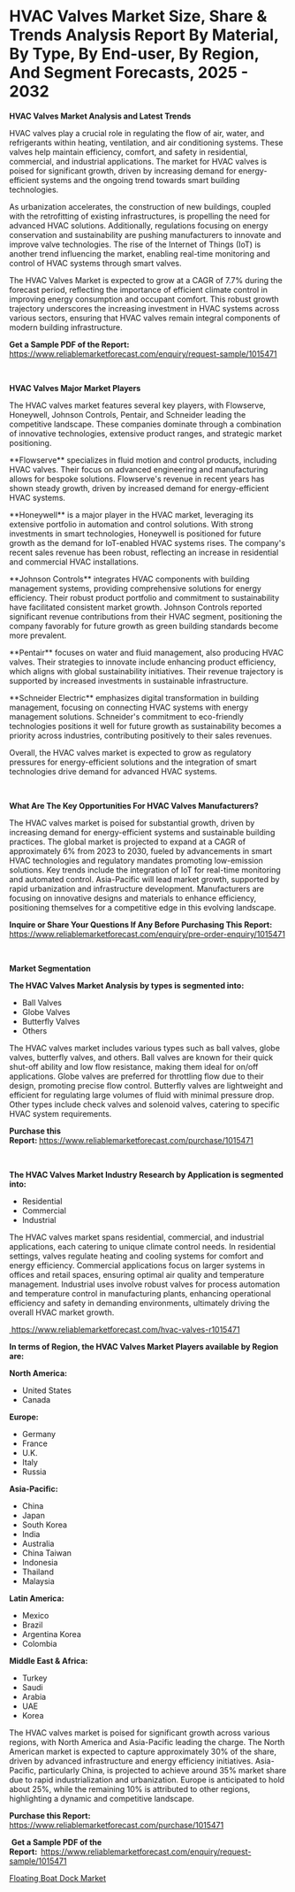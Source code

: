 <p><h1>HVAC Valves Market Size, Share & Trends Analysis Report By Material, By Type, By End-user, By Region, And Segment Forecasts, 2025 - 2032</h1></p><p><strong>HVAC Valves Market Analysis and Latest Trends</strong></p>
<p><p>HVAC valves play a crucial role in regulating the flow of air, water, and refrigerants within heating, ventilation, and air conditioning systems. These valves help maintain efficiency, comfort, and safety in residential, commercial, and industrial applications. The market for HVAC valves is poised for significant growth, driven by increasing demand for energy-efficient systems and the ongoing trend towards smart building technologies. </p><p>As urbanization accelerates, the construction of new buildings, coupled with the retrofitting of existing infrastructures, is propelling the need for advanced HVAC solutions. Additionally, regulations focusing on energy conservation and sustainability are pushing manufacturers to innovate and improve valve technologies. The rise of the Internet of Things (IoT) is another trend influencing the market, enabling real-time monitoring and control of HVAC systems through smart valves.</p><p>The HVAC Valves Market is expected to grow at a CAGR of 7.7% during the forecast period, reflecting the importance of efficient climate control in improving energy consumption and occupant comfort. This robust growth trajectory underscores the increasing investment in HVAC systems across various sectors, ensuring that HVAC valves remain integral components of modern building infrastructure.</p></p>
<p><strong>Get a Sample PDF of the Report:&nbsp;</strong> <a href="https://www.reliablemarketforecast.com/enquiry/request-sample/1015471?utm_campaign=3223&utm_medium=2&utm_source=Github&utm_content=ia&utm_term=28032025&utm_id=hvac-valves">https://www.reliablemarketforecast.com/enquiry/request-sample/1015471</a></p>
<p>&nbsp;</p>
<p><strong>HVAC Valves Major Market Players</strong></p>
<p><p>The HVAC valves market features several key players, with Flowserve, Honeywell, Johnson Controls, Pentair, and Schneider leading the competitive landscape. These companies dominate through a combination of innovative technologies, extensive product ranges, and strategic market positioning.</p><p>**Flowserve** specializes in fluid motion and control products, including HVAC valves. Their focus on advanced engineering and manufacturing allows for bespoke solutions. Flowserve's revenue in recent years has shown steady growth, driven by increased demand for energy-efficient HVAC systems.</p><p>**Honeywell** is a major player in the HVAC market, leveraging its extensive portfolio in automation and control solutions. With strong investments in smart technologies, Honeywell is positioned for future growth as the demand for IoT-enabled HVAC systems rises. The company's recent sales revenue has been robust, reflecting an increase in residential and commercial HVAC installations.</p><p>**Johnson Controls** integrates HVAC components with building management systems, providing comprehensive solutions for energy efficiency. Their robust product portfolio and commitment to sustainability have facilitated consistent market growth. Johnson Controls reported significant revenue contributions from their HVAC segment, positioning the company favorably for future growth as green building standards become more prevalent.</p><p>**Pentair** focuses on water and fluid management, also producing HVAC valves. Their strategies to innovate include enhancing product efficiency, which aligns with global sustainability initiatives. Their revenue trajectory is supported by increased investments in sustainable infrastructure.</p><p>**Schneider Electric** emphasizes digital transformation in building management, focusing on connecting HVAC systems with energy management solutions. Schneider's commitment to eco-friendly technologies positions it well for future growth as sustainability becomes a priority across industries, contributing positively to their sales revenues.</p><p>Overall, the HVAC valves market is expected to grow as regulatory pressures for energy-efficient solutions and the integration of smart technologies drive demand for advanced HVAC systems.</p></p>
<p>&nbsp;</p>
<p><strong>What Are The Key Opportunities For HVAC Valves Manufacturers?</strong></p>
<p><p>The HVAC valves market is poised for substantial growth, driven by increasing demand for energy-efficient systems and sustainable building practices. The global market is projected to expand at a CAGR of approximately 6% from 2023 to 2030, fueled by advancements in smart HVAC technologies and regulatory mandates promoting low-emission solutions. Key trends include the integration of IoT for real-time monitoring and automated control. Asia-Pacific will lead market growth, supported by rapid urbanization and infrastructure development. Manufacturers are focusing on innovative designs and materials to enhance efficiency, positioning themselves for a competitive edge in this evolving landscape.</p></p>
<p><strong>Inquire or Share Your Questions If Any Before Purchasing This Report:</strong> <a href="https://www.reliablemarketforecast.com/enquiry/pre-order-enquiry/1015471?utm_campaign=3223&utm_medium=2&utm_source=Github&utm_content=ia&utm_term=28032025&utm_id=hvac-valves">https://www.reliablemarketforecast.com/enquiry/pre-order-enquiry/1015471</a></p>
<p>&nbsp;</p>
<p><strong>Market Segmentation</strong></p>
<p><strong>The HVAC Valves Market Analysis by types is segmented into:</strong></p>
<p><ul><li>Ball Valves</li><li>Globe Valves</li><li>Butterfly Valves</li><li>Others</li></ul></p>
<p><p>The HVAC valves market includes various types such as ball valves, globe valves, butterfly valves, and others. Ball valves are known for their quick shut-off ability and low flow resistance, making them ideal for on/off applications. Globe valves are preferred for throttling flow due to their design, promoting precise flow control. Butterfly valves are lightweight and efficient for regulating large volumes of fluid with minimal pressure drop. Other types include check valves and solenoid valves, catering to specific HVAC system requirements.</p></p>
<p><strong>Purchase this Report:&nbsp;</strong><a href="https://www.reliablemarketforecast.com/purchase/1015471?utm_campaign=3223&utm_medium=2&utm_source=Github&utm_content=ia&utm_term=28032025&utm_id=hvac-valves">https://www.reliablemarketforecast.com/purchase/1015471</a></p>
<p>&nbsp;</p>
<p><strong>The HVAC Valves Market Industry Research by Application is segmented into:</strong></p>
<p><ul><li>Residential</li><li>Commercial</li><li>Industrial</li></ul></p>
<p><p>The HVAC valves market spans residential, commercial, and industrial applications, each catering to unique climate control needs. In residential settings, valves regulate heating and cooling systems for comfort and energy efficiency. Commercial applications focus on larger systems in offices and retail spaces, ensuring optimal air quality and temperature management. Industrial uses involve robust valves for process automation and temperature control in manufacturing plants, enhancing operational efficiency and safety in demanding environments, ultimately driving the overall HVAC market growth.</p></p>
<p><a href="https://www.reliablemarketforecast.com/hvac-valves-r1015471?utm_campaign=3223&utm_medium=2&utm_source=Github&utm_content=ia&utm_term=28032025&utm_id=hvac-valves">&nbsp;https://www.reliablemarketforecast.com/hvac-valves-r1015471</a></p>
<p><strong>In terms of Region, the HVAC Valves Market Players available by Region are:</strong></p>
<p>
    <p> <strong> North America: </strong>
        <ul>
            <li>United States</li>
            <li>Canada</li>
        </ul>
        </p> 
    <p> <strong> Europe: </strong>
        <ul>
            <li>Germany</li>
            <li>France</li>
            <li>U.K.</li>
            <li>Italy</li>
            <li>Russia</li>
        </ul>
        </p> 
    <p> <strong> Asia-Pacific: </strong>
        <ul>
            <li>China</li>
            <li>Japan</li>
            <li>South Korea</li>
            <li>India</li>
            <li>Australia</li>
            <li>China Taiwan</li>
            <li>Indonesia</li>
            <li>Thailand</li>
            <li>Malaysia</li>
        </ul>
        </p> 
    <p> <strong> Latin America: </strong>
        <ul>
            <li>Mexico</li>
            <li>Brazil</li>
            <li>Argentina Korea</li>
            <li>Colombia</li>
        </ul>
        </p> 
    <p> <strong> Middle East & Africa: </strong>
        <ul>
            <li>Turkey</li>
            <li>Saudi</li>
            <li>Arabia</li>
            <li>UAE</li>
            <li>Korea</li>
        </ul>
    </p>
    </p>
<p><p>The HVAC valves market is poised for significant growth across various regions, with North America and Asia-Pacific leading the charge. The North American market is expected to capture approximately 30% of the share, driven by advanced infrastructure and energy efficiency initiatives. Asia-Pacific, particularly China, is projected to achieve around 35% market share due to rapid industrialization and urbanization. Europe is anticipated to hold about 25%, while the remaining 10% is attributed to other regions, highlighting a dynamic and competitive landscape.</p></p>
<p><strong>Purchase this Report: </strong><a href="https://www.reliablemarketforecast.com/purchase/1015471?utm_campaign=3223&utm_medium=2&utm_source=Github&utm_content=ia&utm_term=28032025&utm_id=hvac-valves">https://www.reliablemarketforecast.com/purchase/1015471</a></p>
<p>&nbsp;<strong>Get a Sample PDF of the Report:&nbsp;&nbsp;</strong><a href="https://www.reliablemarketforecast.com/enquiry/request-sample/1015471?utm_campaign=3223&utm_medium=2&utm_source=Github&utm_content=ia&utm_term=28032025&utm_id=hvac-valves">https://www.reliablemarketforecast.com/enquiry/request-sample/1015471</a></p>
<p><strong></strong></p>
<p><p><a href="https://github.com/stickkinkel/Market-Research-Report-List-1/blob/main/floating-boat-dock-market.md?utm_campaign=3223&utm_medium=2&utm_source=Github&utm_content=ia&utm_term=28032025&utm_id=hvac-valves">Floating Boat Dock Market</a></p></p>